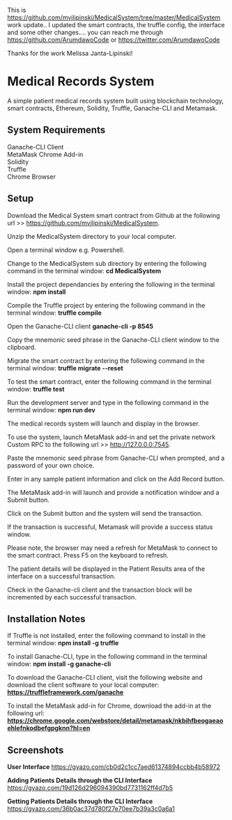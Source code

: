 This is https://github.com/mvjlipinski/MedicalSystem/tree/master/MedicalSystem work update.. I updated the smart contracts, the truffle config, the interface and some other changes.... you can reach me through https://github.com/ArumdawoCode or https://twitter.com/ArumdawoCode

Thanks for the work Melissa Janta-Lipinski!

# Medical Records System
A simple patient medical records system built using blockchain technology, smart contracts, Ethereum, Solidity, Truffle, Ganache-CLI and Metamask.

## System Requirements
Ganache-CLI Client
<br />
MetaMask Chrome Add-in 
<br />
Solidity
<br />
Truffle
<br />
Chrome Browser

## Setup

Download the Medical System smart contract from Github at the following url >> https://github.com/mvjlipinski/MedicalSystem.

Unzip the MedicalSystem directory to your local computer.

Open a terminal window e.g. Powershell.

Change to the MedicalSystem sub directory by entering the following command in the terminal window:
**cd MedicalSystem**

Install the project dependancies by entering the following in the terminal window:
**npm install**
   
Compile the Truffle project by entering the following command in the terminal window:
**truffle compile**
   
Open the Ganache-CLI client **ganache-cli -p 8545**

Copy the mnemonic seed phrase in the Ganache-CLI client window to the clipboard.

Migrate the smart contract by entering the following command in the terminal window:
**truffle migrate --reset**
   
To test the smart contract, enter the following command in the terminal window:
**truffle test**
   
Run the development server and type in the following command in the terminal window:
**npm run dev**

The medical records system will launch and display in the browser.
  
To use the system, launch MetaMask add-in and set the private network Custom RPC to the following url >> http://127.0.0.0:7545. 

Paste the mnemonic seed phrase from Ganache-CLI when prompted, and a password of your own choice.

Enter in any sample patient information and click on the Add Record button.  

The MetaMask add-in will launch and provide a notification window and a Submit button. 

Click on the Submit button and the system will send the transaction.  

If the transaction is successful, Metamask will provide a success status window.  

Please note, the browser may need a refresh for MetaMask to connect to the smart contract.  Press F5 on the keyboard to refresh.

The patient details will be displayed in the Patient Results area of the interface on a successful transaction.

Check in the Ganache-cli client and the transaction block will be incremented by each successful transaction.

## Installation Notes
If Truffle is not installed, enter the following command to install in the terminal window:  **npm install -g truffle**

To install  Ganache-CLI, type in the following command in the terminal window:   **npm install -g ganache-cli**

To download the Ganache-CLI client, visit the following website and download the client software to your local computer: **https://truffleframework.com/ganache**

To install the MetaMask add-in for Chrome, download the add-in at the following url: **https://chrome.google.com/webstore/detail/metamask/nkbihfbeogaeaoehlefnkodbefgpgknn?hl=en**


## Screenshots
**User Interface**
https://gyazo.com/cb0d2c1cc7aed61374894ccbb4b58972

**Adding Patients Details through the CLI Interface**
https://gyazo.com/19d126d296094390bd7731162ff4d7b5

**Getting Patients Details through the CLI Interface**
https://gyazo.com/36b0ac37d780f27e70ee7b39a3c0a6a1